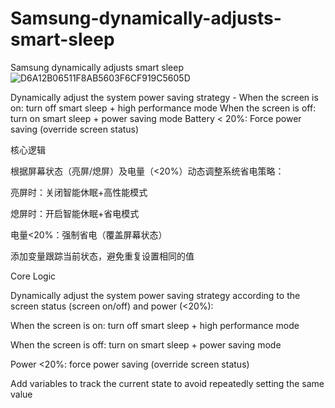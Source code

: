 # Samsung-dynamically-adjusts-smart-sleep
Samsung dynamically adjusts smart sleep
![D6A12B06511F8AB5603F6CF919C5605D](https://github.com/user-attachments/assets/68a6ca3f-740f-47a1-80cd-882dc7a9a9b3)

Dynamically adjust the system power saving strategy - When the screen is on: turn off smart sleep + high performance mode When the screen is off: turn on smart sleep + power saving mode Battery < 20%: Force power saving (override screen status)

​核心逻辑​

根据屏幕状态（亮屏/熄屏）及电量（<20%）动态调整系统省电策略：

​亮屏时​：关闭智能休眠+高性能模式

​熄屏时​：开启智能休眠+省电模式

​电量<20%​​：强制省电（覆盖屏幕状态）

添加变量跟踪当前状态，避免重复设置相同的值

Core Logic​

Dynamically adjust the system power saving strategy according to the screen status (screen on/off) and power (<20%):

When the screen is on: turn off smart sleep + high performance mode

When the screen is off: turn on smart sleep + power saving mode

Power <20%​​: force power saving (override screen status)

Add variables to track the current state to avoid repeatedly setting the same value
